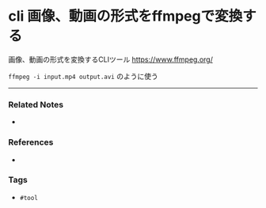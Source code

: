 # cli 画像、動画の形式をffmpegで変換する
画像、動画の形式を変換するCLIツール
https://www.ffmpeg.org/


`ffmpeg -i input.mp4 output.avi`
のように使う

---
### Related Notes
- 

### References
- 

### Tags
- `#tool` 
